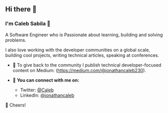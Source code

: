 ## Hi there 👋

### I'm Caleb Sabila 🤖

A Software Engineer who is Passionate about learning, building and solving problems.

I also love working with the developer communities on a global scale, building cool projects, writing technical articles, speaking at conferences.

* 📝 To give back to the community I publish technical developer-focused content on Medium: (https://medium.com/@jonathancaleb230).


* 🚀 **You can connect with me on:**
   - Twitter: [@Caleb](https://x.com/stray_dev)
   - LinkedIn: [@jonathancaleb](https://www.linkedin.com/in/jonathan-caleb-94a6081a2)


🥂 Cheers!

<!--- [Profile views](https://gpvc.arturio.dev/DaveyHert) -->
